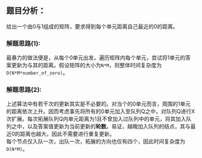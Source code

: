 ## 题目分析：
给出一个由0与1组成的矩阵，要求得到每个单元距离自己最近的0的距离。
### 解题思路(1):   
最暴力的做法便是，从每个0单元出发，遍历矩阵内每个单元，尝试将1单元的答案更新为与其的距离。假设矩阵的大小为`N*M`，则整体时间复杂度为`O(N*M*number_of_zero)`。    
### 解题思路(2):   
上述算法中有若干次的更新其实是不必要的。对当个的0单元而言，周围的1单元的距离依次上升。因而考虑事先将所有的0单元加入至队列Q之中，对队列Q进行X次扩展。每次拓展队列Q内单元距离为1且不曾加入过队列中的单元，将其加入队列之中，以及答案值更新为当前更新的**轮数**。易证，越晚加入队列的结点，其与最近0的距离也越大，因此不需要进行重复更新。  
每个节点仅入队一次，出队一次，拓展的方向也仅有四个，因此时间复杂度为`O(N*M)`。
